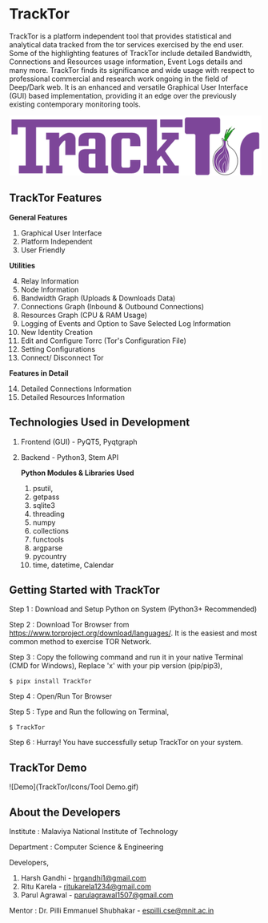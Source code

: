 # TrackTor

TrackTor is a platform independent tool that provides statistical and analytical data tracked from the tor services exercised by the end user. Some of the highlighting features of TrackTor include detailed Bandwidth, Connections and Resources usage information, Event Logs details and many more. TrackTor finds its significance and wide usage with respect to professional commercial and research work ongoing in the field of Deep/Dark web. It is an enhanced and versatile Graphical User Interface (GUI) based implementation, providing it an edge over the previously existing contemporary monitoring tools.

![TrackTor Logo](TrackTor/Icons/Logo.png)

## TrackTor Features

**General Features**

  1. Graphical User Interface
  2. Platform Independent
  3. User Friendly

**Utilities**

  4. Relay Information
  5. Node Information
  6. Bandwidth Graph (Uploads & Downloads Data)
  7. Connections Graph (Inbound & Outbound Connections)
  8. Resources Graph (CPU & RAM Usage)
  9. Logging of Events and Option to Save Selected Log Information
  10. New Identity Creation
  11. Edit and Configure Torrc (Tor's Configuration File)
  12. Setting Configurations
  13. Connect/ Disconnect Tor

**Features in Detail**

  14. Detailed Connections Information
  15. Detailed Resources Information

## Technologies Used in Development

1. Frontend (GUI) - PyQT5, Pyqtgraph

2. Backend - Python3, Stem API

   **Python Modules & Libraries Used**

      1.  psutil,
      2.  getpass
      3.  sqlite3
      4.  threading
      5.  numpy
      6.  collections
      7.  functools
      8.  argparse
      9.  pycountry
      10. time, datetime, Calendar

## Getting Started with TrackTor

  Step 1 : Download and Setup Python on System (Python3+ Recommended)

  Step 2 : Download Tor Browser from https://www.torproject.org/download/languages/. It is the easiest and most common method to exercise TOR Network.

  Step 3 : Copy the following command and run it in your native Terminal (CMD for Windows), Replace 'x' with your pip version (pip/pip3),

  ```
  $ pipx install TrackTor
  ```

  Step 4 : Open/Run Tor Browser

  Step 5 : Type and Run the following on Terminal,

  ```
  $ TrackTor
  ```

  Step 6 : Hurray! You have successfully setup TrackTor on your system.

## TrackTor Demo

![Demo](TrackTor/Icons/Tool Demo.gif)

## About the Developers

Institute : Malaviya National Institute of Technology

Department : Computer Science & Engineering

Developers,

  1. Harsh Gandhi   - hrgandhi1@gmail.com
  2. Ritu Karela    - ritukarela1234@gmail.com
  3. Parul Agrawal  - parulagrawal1507@gmail.com

Mentor : Dr. Pilli Emmanuel Shubhakar - espilli.cse@mnit.ac.in

